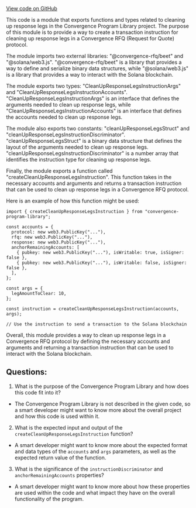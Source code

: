 [View code on GitHub](https://github.com/convergence-rfq/convergence-program-library/rfq/js/generated/instructions/cleanUpResponseLegs.d.ts)

This code is a module that exports functions and types related to cleaning up response legs in the Convergence Program Library project. The purpose of this module is to provide a way to create a transaction instruction for cleaning up response legs in a Convergence RFQ (Request for Quote) protocol.

The module imports two external libraries: "@convergence-rfq/beet" and "@solana/web3.js". "@convergence-rfq/beet" is a library that provides a way to define and serialize binary data structures, while "@solana/web3.js" is a library that provides a way to interact with the Solana blockchain.

The module exports two types: "CleanUpResponseLegsInstructionArgs" and "CleanUpResponseLegsInstructionAccounts". "CleanUpResponseLegsInstructionArgs" is an interface that defines the arguments needed to clean up response legs, while "CleanUpResponseLegsInstructionAccounts" is an interface that defines the accounts needed to clean up response legs.

The module also exports two constants: "cleanUpResponseLegsStruct" and "cleanUpResponseLegsInstructionDiscriminator". "cleanUpResponseLegsStruct" is a binary data structure that defines the layout of the arguments needed to clean up response legs. "cleanUpResponseLegsInstructionDiscriminator" is a number array that identifies the instruction type for cleaning up response legs.

Finally, the module exports a function called "createCleanUpResponseLegsInstruction". This function takes in the necessary accounts and arguments and returns a transaction instruction that can be used to clean up response legs in a Convergence RFQ protocol.

Here is an example of how this function might be used:

```
import { createCleanUpResponseLegsInstruction } from "convergence-program-library";

const accounts = {
  protocol: new web3.PublicKey("..."),
  rfq: new web3.PublicKey("..."),
  response: new web3.PublicKey("..."),
  anchorRemainingAccounts: [
    { pubkey: new web3.PublicKey("..."), isWritable: true, isSigner: false },
    { pubkey: new web3.PublicKey("..."), isWritable: false, isSigner: false },
  ],
};

const args = {
  legAmountToClear: 10,
};

const instruction = createCleanUpResponseLegsInstruction(accounts, args);

// Use the instruction to send a transaction to the Solana blockchain
```

Overall, this module provides a way to clean up response legs in a Convergence RFQ protocol by defining the necessary accounts and arguments and returning a transaction instruction that can be used to interact with the Solana blockchain.
## Questions: 
 1. What is the purpose of the Convergence Program Library and how does this code fit into it?
- The Convergence Program Library is not described in the given code, so a smart developer might want to know more about the overall project and how this code is used within it.

2. What is the expected input and output of the `createCleanUpResponseLegsInstruction` function?
- A smart developer might want to know more about the expected format and data types of the `accounts` and `args` parameters, as well as the expected return value of the function.

3. What is the significance of the `instructionDiscriminator` and `anchorRemainingAccounts` properties?
- A smart developer might want to know more about how these properties are used within the code and what impact they have on the overall functionality of the program.